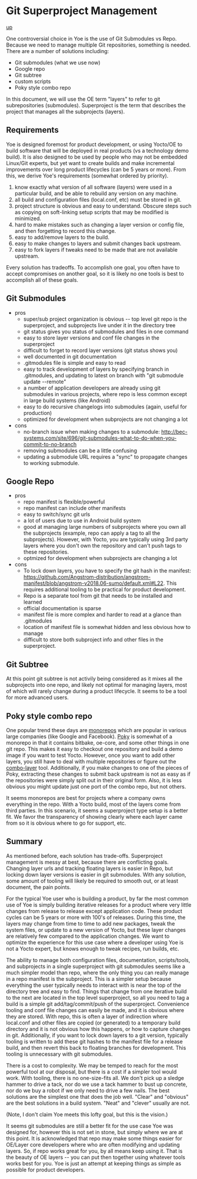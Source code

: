 # Git Superproject Management

[up](README.md)

One controversial choice in Yoe is the use of Git Submodules vs Repo. Because we
need to manage multiple Git repositories, something is needed. There are a
number of solutions including:

- Git submodules (what we use now)
- Google repo
- Git subtree
- custom scripts
- Poky style combo repo

In this document, we will use the OE term "layers" to refer to git
subrepositories (submodules). Superproject is the term that describes the
project that manages all the subprojects (layers).

## Requirements

Yoe is designed foremost for product development, or using Yocto/OE to build
software that will be deployed in real products (vs a technology demo build). It
is also designed to be used by people who may not be embedded Linux/Git experts,
but yet want to create builds and make incremental improvements over long
product lifecycles (can be 5 years or more). From this, we derive Yoe's
requirements (somewhat ordered by priority).

1. know exactly what version of all software (layers) were used in a particular
   build, and be able to rebuild any version on any machine.
1. all build and configuration files (local.conf, etc) must be stored in git.
1. project structure is obvious and easy to understand. Obscure steps such as
   copying on soft-linking setup scripts that may be modified is minimized.
1. hard to make mistakes such as changing a layer version or config file, and
   then forgetting to record this change.
1. easy to add/remove layers to the build.
1. easy to make changes to layers and submit changes back upstream.
1. easy to fork layers if tweaks need to be made that are not available
   upstream.

Every solution has tradeoffs. To accomplish one goal, you often have to accept
compromises on another goal, so it is likely no one tools is best to accomplish
all of these goals.

## Git Submodules

- pros
  - super/sub project organization is obvious -- top level git repo is the
    superproject, and subprojects live under it in the directory tree
  - git status gives you status of submodules and files in one command
  - easy to store layer versions and conf file changes in the superproject
  - difficult to forget to record layer versions (git status shows you)
  - well documented in git documentation
  - .gitmodules file is simple and easy to read
  - easy to track development of layers by specifying branch in .gitmodules, and
    updating to latest on branch with "git submodule update --remote"
  - a number of application developers are already using git submodules in
    various projects, where repo is less common except in large build systems
    (like Android)
  - easy to do recursive changelogs into submodules (again, useful for
    production)
  - optimized for development when subprojects are not changing a lot
- cons
  - no-branch issue when making changes to a submodule:
    http://bec-systems.com/site/696/git-submodules-what-to-do-when-you-commit-to-no-branch
  - removing submodules can be a little confusing
  - updating a submodule URL requires a "sync" to propagate changes to working
    submodule.

## Google Repo

- pros
  - repo manifest is flexible/powerful
  - repo manifest can include other manifests
  - easy to switch/sync git urls
  - a lot of users due to use in Android build system
  - good at managing large numbers of subprojects where you own all the
    subprojects (example, repo can apply a tag to all the subprojects). However,
    with Yocto, you are typically using 3rd party layers where you don't own the
    repository and can't push tags to these repositories.
  - optmized for development when subprojects are changing a lot
- cons
  - To lock down layers, you have to specify the git hash in the manifest:
    https://github.com/Angstrom-distribution/angstrom-manifest/blob/angstrom-v2018.06-sumo/default.xml#L22.
    This requires additional tooling to be practical for product development.
  - Repo is a separate tool from git that needs to be installed and learned
  - official documentation is sparse
  - manifest file is more complex and harder to read at a glance than
    .gitmodules
  - location of manifest file is somewhat hidden and less obvious how to manage
  - difficult to store both subproject info and other files in the superproject.

## Git Subtree

At this point git subtree is not activily being considered as it mixes all the
subprojects into one repo, and likely not optimal for managing layers, most of
which will rarely change during a product lifecycle. It seems to be a tool for
more advanced users.

## Poky style combo repo

One popular trend these days are [monorepos](http://danluu.com/monorepo/) which
are popular in various large companies (like Google and Facebook).
[Poky](http://git.yoctoproject.org/cgit/cgit.cgi/poky) is somewhat of a monorepo
in that it contains bitbake, oe-core, and some other things in one git repo.
This makes it easy to checkout one repository and build a demo image if you want
to test Yocto. However, once you want to add other layers, you still have to
deal with multiple repositories or figure out the
[combo-layer](http://git.yoctoproject.org/cgit/cgit.cgi/poky/tree/scripts/combo-layer)
tool. Additionally, if you make changes to one of the pieces of Poky, extracting
these changes to submit back upstream is not as easy as if the repositories were
simply split out in their original form. Also, it is less obvious you might
update just one port of the combo repo, but not others.

It seems monorepos are best for projects where a company owns everything in the
repo. With a Yocto build, most of the layers come from third parties. In this
scenario, it seems a superproject type setup is a better fit. We favor the
transparency of showing clearly where each layer came from so it is obvious
where to go for support, etc.

## Summary

As mentioned before, each solution has trade-offs. Superproject management is
messy at best, because there are conflicting goals. Changing layer urls and
tracking floating layers is easier in Repo, but locking down layer versions is
easier in git submodules. With any solution, some amount of tooling will likely
be required to smooth out, or at least document, the pain points.

For the typical Yoe user who is building a product, by far the most common use
of Yoe is simply building iterative releases for a product where very little
changes from release to release except application code. These product cycles
can be 5 years or more with 100's of releases. During this time, the layers may
change from time to time to add new packages, tweak the system files, or update
to a new version of Yocto, but these layer changes are relatively few compared
to the application changes. We want to optimize the experience for this use case
where a developer using Yoe is not a Yocto expert, but knows enough to tweak
recipes, run builds, etc.

The ability to manage both configuration files, documentation, scripts/tools,
and subprojects in a single superproject with git submodules seems like a much
simpler model than repo, where the only thing you can really manage in a repo
manifest is the subproject. This is a simpler setup because everything the user
typically needs to interact with is near the top of the directory tree and easy
to find. Things that change from one iterative build to the next are located in
the top level superproject, so all you need to tag a build is a simple git
add/tag/commit/push of the superproject. Convenience tooling and conf file
changes can easily be made, and it is obvious where they are stored. With repo,
this is often a layer of indirection where local.conf and other files are copied
(or generated) to a temporary build directory and it is not obvious how this
happens, or how to capture changes in git. Additionally, if you want to lock
down layers to a git version, typically tooling is written to add these git
hashes to the manifest file for a release build, and then revert this back to
floating branches for development. This tooling is unnecessary with git
submodules.

There is a cost to complexity. We may be temped to reach for the most powerful
tool at our disposal, but there is a cost if a simpler tool would work. With
tooling, there is no one-size-fits all. We don't pick up a sledge hammer to
drive a tack, nor do we use a tack hammer to bust up concrete, nor do we buy a
robot if we only need to drive a few nails. The best solutions are the simplest
one that does the job well. "Clear" and "obvious" are the best solutions in a
build system. "Neat" and "clever" usually are not.

(Note, I don't claim Yoe meets this lofty goal, but this is the vision.)

It seems git submodules are still a better fit for the use case Yoe was designed
for, however this is not set in stone, but simply where we are at this point. It
is acknowledged that repo may make some things easier for OE/Layer core
developers where who are often modifying and updating layers. So, if repo works
great for you, by all means keep using it. That is the beauty of OE layers --
you can put then together using whatever tools works best for you. Yoe is just
an attempt at keeping things as simple as possible for product developers.
